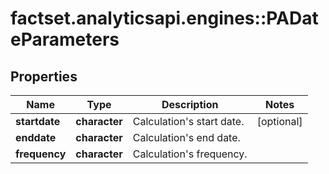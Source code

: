 # factset.analyticsapi.engines::PADateParameters

## Properties
Name | Type | Description | Notes
------------ | ------------- | ------------- | -------------
**startdate** | **character** | Calculation&#39;s start date. | [optional] 
**enddate** | **character** | Calculation&#39;s end date. | 
**frequency** | **character** | Calculation&#39;s frequency. | 


